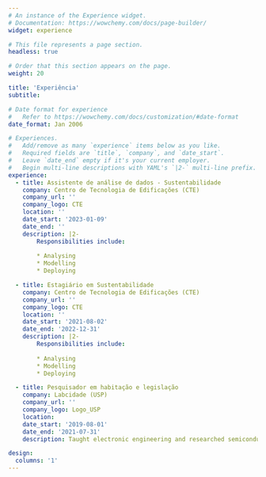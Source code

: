 ```yaml
---
# An instance of the Experience widget.
# Documentation: https://wowchemy.com/docs/page-builder/
widget: experience

# This file represents a page section.
headless: true

# Order that this section appears on the page.
weight: 20

title: 'Experiência'
subtitle:

# Date format for experience
#   Refer to https://wowchemy.com/docs/customization/#date-format
date_format: Jan 2006

# Experiences.
#   Add/remove as many `experience` items below as you like.
#   Required fields are `title`, `company`, and `date_start`.
#   Leave `date_end` empty if it's your current employer.
#   Begin multi-line descriptions with YAML's `|2-` multi-line prefix.
experience:
  - title: Assistente de análise de dados - Sustentabilidade
    company: Centro de Tecnologia de Edificações (CTE)
    company_url: ''
    company_logo: CTE
    location: ''
    date_start: '2023-01-09'
    date_end: ''
    description: |2-
        Responsibilities include:
        
        * Analysing
        * Modelling
        * Deploying

  - title: Estagiário em Sustentabilidade
    company: Centro de Tecnologia de Edificações (CTE)
    company_url: ''
    company_logo: CTE
    location: ''
    date_start: '2021-08-02'
    date_end: '2022-12-31'
    description: |2-
        Responsibilities include:
        
        * Analysing
        * Modelling
        * Deploying      

  - title: Pesquisador em habitação e legislação 
    company: Labcidade (USP)
    company_url: ''
    company_logo: Logo_USP
    location: 
    date_start: '2019-08-01'
    date_end: '2021-07-31'
    description: Taught electronic engineering and researched semiconductor physics.

design:
  columns: '1'
---
```

